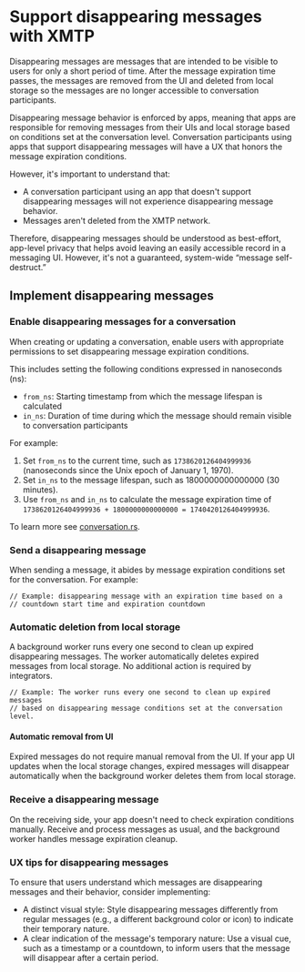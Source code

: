 # Support disappearing messages with XMTP

Disappearing messages are messages that are intended to be visible to users for only a short period of time. After the message expiration time passes, the messages are removed from the UI and deleted from local storage so the messages are no longer accessible to conversation participants.

Disappearing message behavior is enforced by apps, meaning that apps are responsible for removing messages from their UIs and local storage based on conditions set at the conversation level. Conversation participants using apps that support disappearing messages will have a UX that honors the message expiration conditions. 

However, it's important to understand that:

- A conversation participant using an app that doesn't support disappearing messages will not experience disappearing message behavior.
- Messages aren't deleted from the XMTP network.

Therefore, disappearing messages should be understood as best-effort, app-level privacy that helps avoid leaving an easily accessible record in a messaging UI. However, it's not a guaranteed, system-wide “message self-destruct.”

## Implement disappearing messages

### Enable disappearing messages for a conversation

When creating or updating a conversation, enable users with appropriate permissions to set disappearing message expiration conditions.

This includes setting the following conditions expressed in nanoseconds (ns):

- `from_ns`: Starting timestamp from which the message lifespan is calculated
- `in_ns`: Duration of time during which the message should remain visible to conversation participants

For example:

1. Set `from_ns` to the current time, such as `1738620126404999936` (nanoseconds since the Unix epoch of January 1, 1970).
2. Set `in_ns` to the message lifespan, such as 1800000000000000 (30 minutes).
3. Use `from_ns` and `in_ns` to calculate the message expiration time of `1738620126404999936 + 1800000000000000 = 1740420126404999936`.

To learn more see [conversation.rs](https://github.com/xmtp/libxmtp/blob/main/bindings_node/src/conversation.rs#L49).

### Send a disappearing message

When sending a message, it abides by message expiration conditions set for the conversation. For example:

```text
// Example: disappearing message with an expiration time based on a 
// countdown start time and expiration countdown
```

### Automatic deletion from local storage

A background worker runs every one second to clean up expired disappearing messages. The worker automatically deletes expired messages from local storage. No additional action is required by integrators.

```text
// Example: The worker runs every one second to clean up expired messages
// based on disappearing message conditions set at the conversation level.
```

#### Automatic removal from UI

Expired messages do not require manual removal from the UI. If your app UI updates when the local storage changes, expired messages will disappear automatically when the background worker deletes them from local storage.

### Receive a disappearing message

On the receiving side, your app doesn't need to check expiration conditions manually. Receive and process messages as usual, and the background worker handles message expiration cleanup.

### UX tips for disappearing messages

To ensure that users understand which messages are disappearing messages and their behavior, consider implementing:

- A distinct visual style: Style disappearing messages differently from regular messages (e.g., a different background color or icon) to indicate their temporary nature.
- A clear indication of the message's temporary nature: Use a visual cue, such as a timestamp or a countdown, to inform users that the message will disappear after a certain period.
